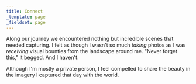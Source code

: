 ```yaml
---
title: Connect
_template: page
_fieldset: page
---
```


Along our journey we encountered nothing but incredible scenes that needed capturing.
I felt as though I wasn't so much *taking* photos as I was *receiving* visual bounties from the landscape around me.
"Never forget this," it begged. And I haven't.

Although I'm mostly a private person, I feel compelled to share the beauty in the imagery I captured that day with the world.